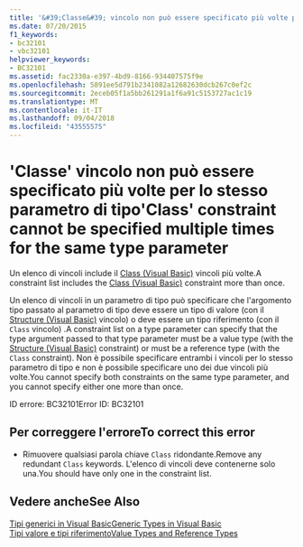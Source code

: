 ```yaml
---
title: '&#39;Classe&#39; vincolo non può essere specificato più volte per lo stesso parametro di tipo'
ms.date: 07/20/2015
f1_keywords:
- bc32101
- vbc32101
helpviewer_keywords:
- BC32101
ms.assetid: fac2330a-e397-4bd9-8166-934407575f9e
ms.openlocfilehash: 5891ee5d791b2341082a12682630dcb267c0ef2c
ms.sourcegitcommit: 2eceb05f1a5bb261291a1f6a91c5153727ac1c19
ms.translationtype: MT
ms.contentlocale: it-IT
ms.lasthandoff: 09/04/2018
ms.locfileid: "43555575"
---
```

# <a name="39class39-constraint-cannot-be-specified-multiple-times-for-the-same-type-parameter"></a><span data-ttu-id="39252-102">&#39;Classe&#39; vincolo non può essere specificato più volte per lo stesso parametro di tipo</span><span class="sxs-lookup"><span data-stu-id="39252-102">&#39;Class&#39; constraint cannot be specified multiple times for the same type parameter</span></span>
<span data-ttu-id="39252-103">Un elenco di vincoli include il [Class (Visual Basic)](https://msdn.microsoft.com/library/0777c6e6-46bc-451b-ad70-57b49d4ef4f7) vincoli più volte.</span><span class="sxs-lookup"><span data-stu-id="39252-103">A constraint list includes the [Class (Visual Basic)](https://msdn.microsoft.com/library/0777c6e6-46bc-451b-ad70-57b49d4ef4f7) constraint more than once.</span></span>  
  
 <span data-ttu-id="39252-104">Un elenco di vincoli in un parametro di tipo può specificare che l'argomento tipo passato al parametro di tipo deve essere un tipo di valore (con il [Structure (Visual Basic)](https://msdn.microsoft.com/library/263ce115-ac36-4c05-8cb7-0e0eead5c6d0) vincolo) o deve essere un tipo riferimento (con il `Class` vincolo) .</span><span class="sxs-lookup"><span data-stu-id="39252-104">A constraint list on a type parameter can specify that the type argument passed to that type parameter must be a value type (with the [Structure (Visual Basic)](https://msdn.microsoft.com/library/263ce115-ac36-4c05-8cb7-0e0eead5c6d0) constraint) or must be a reference type (with the `Class` constraint).</span></span> <span data-ttu-id="39252-105">Non è possibile specificare entrambi i vincoli per lo stesso parametro di tipo e non è possibile specificare uno dei due vincoli più volte.</span><span class="sxs-lookup"><span data-stu-id="39252-105">You cannot specify both constraints on the same type parameter, and you cannot specify either one more than once.</span></span>  
  
 <span data-ttu-id="39252-106">ID errore: BC32101</span><span class="sxs-lookup"><span data-stu-id="39252-106">Error ID: BC32101</span></span>  
  
## <a name="to-correct-this-error"></a><span data-ttu-id="39252-107">Per correggere l'errore</span><span class="sxs-lookup"><span data-stu-id="39252-107">To correct this error</span></span>  
  
-   <span data-ttu-id="39252-108">Rimuovere qualsiasi parola chiave `Class` ridondante.</span><span class="sxs-lookup"><span data-stu-id="39252-108">Remove any redundant `Class` keywords.</span></span> <span data-ttu-id="39252-109">L'elenco di vincoli deve contenerne solo una.</span><span class="sxs-lookup"><span data-stu-id="39252-109">You should have only one in the constraint list.</span></span>  
  
## <a name="see-also"></a><span data-ttu-id="39252-110">Vedere anche</span><span class="sxs-lookup"><span data-stu-id="39252-110">See Also</span></span>  
 [<span data-ttu-id="39252-111">Tipi generici in Visual Basic</span><span class="sxs-lookup"><span data-stu-id="39252-111">Generic Types in Visual Basic</span></span>](../../visual-basic/programming-guide/language-features/data-types/generic-types.md)  
 [<span data-ttu-id="39252-112">Tipi valore e tipi riferimento</span><span class="sxs-lookup"><span data-stu-id="39252-112">Value Types and Reference Types</span></span>](../../visual-basic/programming-guide/language-features/data-types/value-types-and-reference-types.md)

